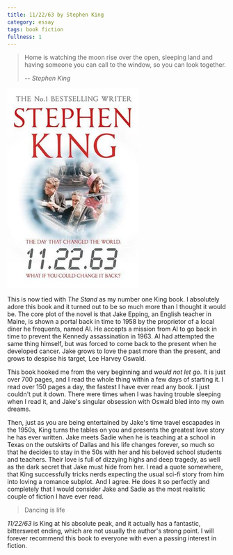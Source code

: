 ```yaml
---
title: 11/22/63 by Stephen King
category: essay
tags: book fiction
fullness: 1
---
```


> Home is watching the moon rise over the open, sleeping land and having someone you can call to the window, so you can look together.
>
> <cite>-- Stephen King</cite>

![11/22/63](/assets/112263.jpg)

This is now tied with _The Stand_ as my number one King book. I absolutely adore this book and it turned out to be so much more than I thought it would be. The core plot of the novel is that Jake Epping, an English teacher in Maine, is shown a portal back in time to 1958 by the proprietor of a local diner he frequents, named Al. He accepts a mission from Al to go back in time to prevent the Kennedy assassination in 1963. Al had attempted the same thing himself, but was forced to come back to the present when he developed cancer. Jake grows to love the past more than the present, and grows to despise his target, Lee Harvey Oswald.

This book hooked me from the very beginning and _would not let go_. It is just over 700 pages, and I read the whole thing within a few days of starting it. I read over 150 pages a day, the fastest I have ever read any book. I just couldn't put it down. There were times when I was having trouble sleeping when I read it, and Jake's singular obsession with Oswald bled into my own dreams.

Then, just as you are being entertained by Jake's time travel escapades in the 1950s, King turns the tables on you and presents the greatest love story he has ever written. Jake meets Sadie when he is teaching at a school in Texas on the outskirts of Dallas and his life changes forever, so much so that he decides to stay in the 50s with her and his beloved school students and teachers. Their love is full of dizzying highs and deep tragedy, as well as the dark secret that Jake must hide from her. I read a quote somewhere, that King successfully tricks nerds expecting the usual sci-fi story from him into loving a romance subplot. And I agree. He does it so perfectly and completely that I would consider Jake and Sadie as the most realistic couple of fiction I have ever read.

> Dancing is life

_11/22/63_ is King at his absolute peak, and it actually has a fantastic, bittersweet ending, which are not usually the author's strong point. I will forever recommend this book to everyone with even a passing interest in fiction.
